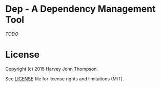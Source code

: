 Dep - A Dependency Management Tool
==================================

*TODO*

License
=======

Copyright (c) 2015 Harvey John Thompson.

See [LICENSE](LICENSE) file for license rights and limitations (MIT).

